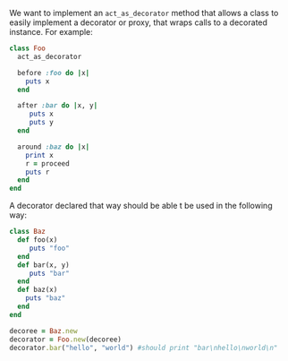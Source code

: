 We want to implement an `act_as_decorator` method that allows a class to easily implement a decorator or proxy, that wraps calls to a decorated instance. For example:

```Ruby
class Foo
  act_as_decorator

  before :foo do |x|
    puts x
  end

  after :bar do |x, y|
     puts x
     puts y
  end

  around :baz do |x|
    print x
    r = proceed
    puts r
  end
end
```

A decorator declared that way should be able t be used in the following way:

```Ruby
class Baz
  def foo(x)    
     puts "foo"
  end
  def bar(x, y)
     puts "bar"
  end
  def baz(x)
    puts "baz"
  end  
end

decoree = Baz.new
decorator = Foo.new(decoree)
decorator.bar("hello", "world") #should print "bar\nhello\nworld\n"
```

